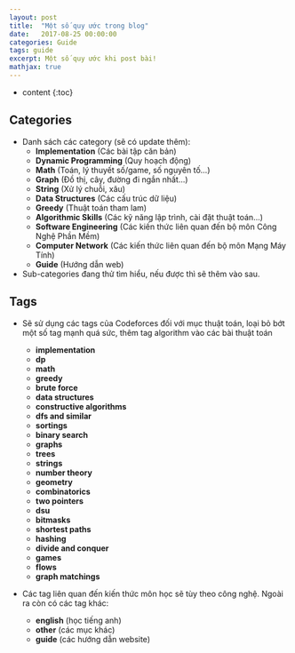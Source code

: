 ```yaml
---
layout: post
title:  "Một số quy ước trong blog"
date:   2017-08-25 00:00:00
categories: Guide
tags: guide
excerpt: Một số quy ước khi post bài!
mathjax: true
---
```


* content 
{:toc}

## Categories

* Danh sách các category (sẽ có update thêm):
	* **Implementation** (Các bài tập căn bản)
	* **Dynamic Programming** (Quy hoạch động)
	* **Math** (Toán, lý thuyết số/game, số nguyên tố...)
	* **Graph** (Đồ thị, cây, đường đi ngắn nhất...)
	* **String** (Xử lý chuỗi, xâu)
	* **Data Structures** (Các cấu trúc dữ liệu)
	* **Greedy** (Thuật toán tham lam)
	* **Algorithmic Skills** (Các kỹ năng lập trình, cài đặt thuật toán...)
	* **Software Engineering** (Các kiến thức liên quan đến bộ môn Công Nghệ Phần Mềm)
	* **Computer Network** (Các kiến thức liên quan đến bộ môn Mạng Máy Tính)
	* **Guide** (Hướng dẫn web)
* Sub-categories đang thử tìm hiểu, nếu được thì sẽ thêm vào sau.

## Tags

* Sẽ sử dụng các tags của Codeforces đối với mục thuật toán, loại bỏ bớt một số tag mạnh quá sức, thêm tag algorithm vào các bài thuật toán
	* **implementation**
	* **dp**
	* **math**
	* **greedy**
	* **brute force**
	* **data structures**
	* **constructive algorithms**
	* **dfs and similar**
	* **sortings**
	* **binary search**
	* **graphs**
	* **trees**
	* **strings**
	* **number theory**
	* **geometry**
	* **combinatorics**
	* **two pointers**
	* **dsu**
	* **bitmasks**
	* **shortest paths**
	* **hashing**
	* **divide and conquer**
	* **games**
	* **flows**
	* **graph matchings**

* Các tag liên quan đến kiến thức môn học sẽ tùy theo công nghệ. Ngoài ra còn có các tag khác:
	* **english** (học tiếng anh)
	* **other** (các mục khác)
	* **guide** (các hướng dẫn website)

## 